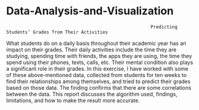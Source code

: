 # Data-Analysis-and-Visualization
                                                          Predicting Students’ Grades from Their Activities
What students do on a daily basis throughout their academic year has an impact on their grades. 
Their daily activities include the time they are studying,  spending time with friends, the apps they are using, the time they spend using their phones, texts, calls, etc. 
Their mental condition also plays a significant role in their grades. 
In this exercise, I have worked with some of these above-mentioned data,  collected from students for ten weeks to find their relationships among themselves, and tried to predict their grades based on those data. 
The finding confirms that there are some correlations between the data. 
This report discusses the algorithm used, findings, limitations, and how to make the result more accurate.

